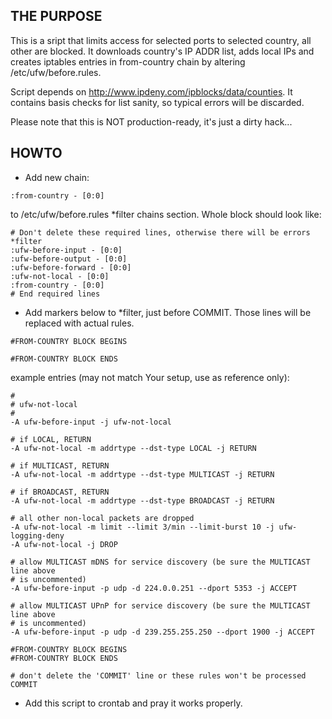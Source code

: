 ## THE PURPOSE

This is a sript that limits access for selected ports to selected country, all other are blocked.
It downloads country's IP ADDR list, adds local IPs and creates iptables entries in from-country chain by altering /etc/ufw/before.rules.

Script depends on http://www.ipdeny.com/ipblocks/data/counties. It contains basis checks for list sanity, so typical errors will be discarded.

Please note that this is NOT production-ready, it's just a dirty hack...


## HOWTO

* Add new chain:

```
:from-country - [0:0]
```
 to /etc/ufw/before.rules *filter chains section.
Whole block should look like:

```
# Don't delete these required lines, otherwise there will be errors
*filter
:ufw-before-input - [0:0]
:ufw-before-output - [0:0]
:ufw-before-forward - [0:0]
:ufw-not-local - [0:0]
:from-country - [0:0]
# End required lines
```

* Add markers below to *filter, just before COMMIT. Those lines will be replaced with actual rules.
```
#FROM-COUNTRY BLOCK BEGINS

#FROM-COUNTRY BLOCK ENDS
```

example entries (may not match Your setup, use as reference only):
```
#
# ufw-not-local
#
-A ufw-before-input -j ufw-not-local

# if LOCAL, RETURN
-A ufw-not-local -m addrtype --dst-type LOCAL -j RETURN

# if MULTICAST, RETURN
-A ufw-not-local -m addrtype --dst-type MULTICAST -j RETURN

# if BROADCAST, RETURN
-A ufw-not-local -m addrtype --dst-type BROADCAST -j RETURN

# all other non-local packets are dropped
-A ufw-not-local -m limit --limit 3/min --limit-burst 10 -j ufw-logging-deny
-A ufw-not-local -j DROP

# allow MULTICAST mDNS for service discovery (be sure the MULTICAST line above
# is uncommented)
-A ufw-before-input -p udp -d 224.0.0.251 --dport 5353 -j ACCEPT

# allow MULTICAST UPnP for service discovery (be sure the MULTICAST line above
# is uncommented)
-A ufw-before-input -p udp -d 239.255.255.250 --dport 1900 -j ACCEPT

#FROM-COUNTRY BLOCK BEGINS
#FROM-COUNTRY BLOCK ENDS

# don't delete the 'COMMIT' line or these rules won't be processed
COMMIT
```

* Add this script to crontab and pray it works properly.